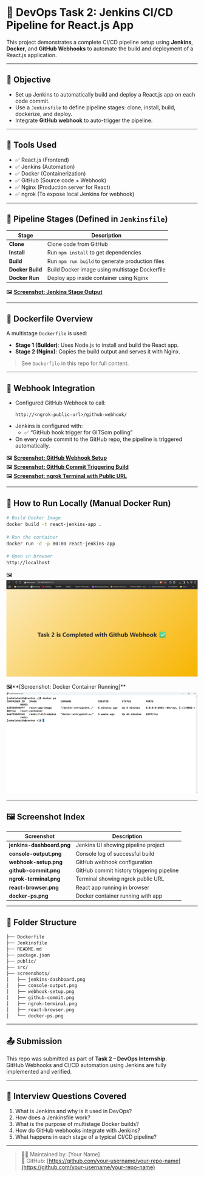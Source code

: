 # 🚀 DevOps Task 2: Jenkins CI/CD Pipeline for React.js App

This project demonstrates a complete CI/CD pipeline setup using **Jenkins**, **Docker**, and **GitHub Webhooks** to automate the build and deployment of a React.js application.

---

## 📌 Objective

- Set up Jenkins to automatically build and deploy a React.js app on each code commit.
- Use a `Jenkinsfile` to define pipeline stages: clone, install, build, dockerize, and deploy.
- Integrate **GitHub webhook** to auto-trigger the pipeline.

---

## 🧰 Tools Used

- ✅ React.js (Frontend)
- ✅ Jenkins (Automation)
- ✅ Docker (Containerization)
- ✅ GitHub (Source code + Webhook)
- ✅ Nginx (Production server for React)
- ✅ ngrok (To expose local Jenkins for webhook)

---

## 🧪 Pipeline Stages (Defined in `Jenkinsfile`)

| Stage | Description |
|-------|-------------|
| **Clone** | Clone code from GitHub |
| **Install** | Run `npm install` to get dependencies |
| **Build** | Run `npm run build` to generate production files |
| **Docker Build** | Build Docker image using multistage Dockerfile |
| **Docker Run** | Deploy app inside container using Nginx |

🖼️ **[Screenshot: Jenkins Stage Output](screenshots/console-output.png)**

---

## 🐳 Dockerfile Overview

A multistage `Dockerfile` is used:
- **Stage 1 (Builder)**: Uses Node.js to install and build the React app.
- **Stage 2 (Nginx)**: Copies the build output and serves it with Nginx.

> See `Dockerfile` in this repo for full content.

---

## 🔁 Webhook Integration

- Configured GitHub Webhook to call:
  ```
  http://<ngrok-public-url>/github-webhook/
  ```
- Jenkins is configured with:
  - ✅ “GitHub hook trigger for GITScm polling”
- On every code commit to the GitHub repo, the pipeline is triggered automatically.

🖼️ **[Screenshot: GitHub Webhook Setup](screenshots/webhook-setup.png)**  
🖼️ **[Screenshot: GitHub Commit Triggering Build](screenshots/github-commit.png)**  
🖼️ **[Screenshot: ngrok Terminal with Public URL](screenshots/ngrok-terminal.png)**

---

## 🚀 How to Run Locally (Manual Docker Run)

```bash
# Build Docker Image
docker build -t react-jenkins-app .

# Run the container
docker run -d -p 80:80 react-jenkins-app

# Open in browser
http://localhost
```

🖼️ **![Screenshot: React App Running on Browser](https://github.com/Sohel9146/TASK-2-ReactJs_CI-CD_Pipeline/blob/main/screenshots/React%20App%20Running%20on%20Browser.png?raw=true)**  

🖼️**[Screenshot: Docker Container Running]**
![Screenshot: Docker Container Running](https://github.com/Sohel9146/TASK-2-ReactJs_CI-CD_Pipeline/blob/main/screenshots/Docker%20Container%20Running.png?raw=true)


---

## 🖼️ Screenshot Index

| Screenshot | Description |
|------------|-------------|
| **jenkins-dashboard.png** | Jenkins UI showing pipeline project |
| **console-output.png** | Console log of successful build |
| **webhook-setup.png** | GitHub webhook configuration |
| **github-commit.png** | GitHub commit history triggering pipeline |
| **ngrok-terminal.png** | Terminal showing ngrok public URL |
| **react-browser.png** | React app running in browser |
| **docker-ps.png** | Docker container running with app |

---

## 📁 Folder Structure

```
├── Dockerfile
├── Jenkinsfile
├── README.md
├── package.json
├── public/
├── src/
├── screenshots/
│   ├── jenkins-dashboard.png
│   ├── console-output.png
│   ├── webhook-setup.png
│   ├── github-commit.png
│   ├── ngrok-terminal.png
│   ├── react-browser.png
│   └── docker-ps.png
```

---

## 📤 Submission

This repo was submitted as part of **Task 2 – DevOps Internship**.  
GitHub Webhooks and CI/CD automation using Jenkins are fully implemented and verified.

---

## 🙋 Interview Questions Covered

1. What is Jenkins and why is it used in DevOps?
2. How does a Jenkinsfile work?
3. What is the purpose of multistage Docker builds?
4. How do GitHub webhooks integrate with Jenkins?
5. What happens in each stage of a typical CI/CD pipeline?

---

> 👨‍💻 Maintained by: [Your Name]  
> 🔗 GitHub: [https://github.com/your-username/your-repo-name](https://github.com/your-username/your-repo-name)
